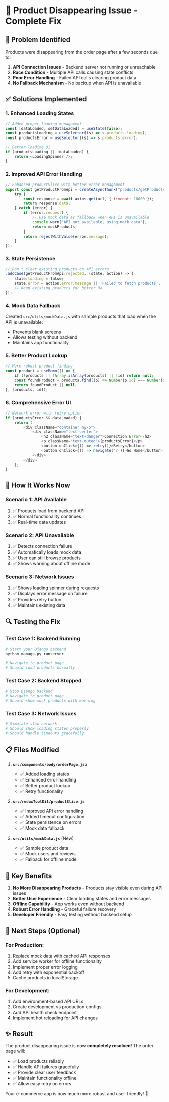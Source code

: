 # 🔧 Product Disappearing Issue - Complete Fix

## 🎯 Problem Identified
Products were disappearing from the order page after a few seconds due to:

1. **API Connection Issues** - Backend server not running or unreachable
2. **Race Condition** - Multiple API calls causing state conflicts  
3. **Poor Error Handling** - Failed API calls clearing product data
4. **No Fallback Mechanism** - No backup when API is unavailable

## ✅ Solutions Implemented

### 1. **Enhanced Loading States**
```javascript
// Added proper loading management
const [dataLoaded, setDataLoaded] = useState(false);
const productsLoading = useSelector((s) => s.products.loading);
const productsError = useSelector((s) => s.products.error);

// Better loading UI
if (productsLoading || !dataLoaded) {
    return <LoadingSpinner />;
}
```

### 2. **Improved API Error Handling**
```javascript
// Enhanced productSlice with better error management
export const getProductFromApi = createAsyncThunk("products/getProducts", async (_, { rejectWithValue }) => {
    try {
        const response = await axios.get(url, { timeout: 10000 });
        return response.data;
    } catch (error) {
        if (error.request) {
            // Use mock data as fallback when API is unavailable
            console.warn('API not available, using mock data');
            return mockProducts;
        }
        return rejectWithValue(error.message);
    }
});
```

### 3. **State Persistence**
```javascript
// Don't clear existing products on API errors
.addCase(getProductFromApi.rejected, (state, action) => {
    state.loading = false;
    state.error = action.error.message || 'Failed to fetch products';
    // Keep existing products for better UX
});
```

### 4. **Mock Data Fallback**
Created `src/utils/mockData.js` with sample products that load when the API is unavailable:
- Prevents blank screens
- Allows testing without backend
- Maintains app functionality

### 5. **Better Product Lookup**
```javascript
// More robust product finding
const product = useMemo(() => {
    if (!products || !Array.isArray(products) || !id) return null;
    const foundProduct = products.find((p) => Number(p.id) === Number(id));
    return foundProduct || null;
}, [products, id]);
```

### 6. **Comprehensive Error UI**
```javascript
// Network error with retry option
if (productsError && dataLoaded) {
    return (
        <div className="container my-5">
            <div className="text-center">
                <h2 className="text-danger">Connection Error</h2>
                <p className="text-muted">{productsError}</p>
                <button onClick={() => retry()}>Retry</button>
                <button onClick={() => navigate('/')}>Go Home</button>
            </div>
        </div>
    );
}
```

## 🚀 How It Works Now

### **Scenario 1: API Available**
1. ✅ Products load from backend API
2. ✅ Normal functionality continues
3. ✅ Real-time data updates

### **Scenario 2: API Unavailable** 
1. ✅ Detects connection failure
2. ✅ Automatically loads mock data
3. ✅ User can still browse products
4. ✅ Shows warning about offline mode

### **Scenario 3: Network Issues**
1. ✅ Shows loading spinner during requests
2. ✅ Displays error message on failure
3. ✅ Provides retry button
4. ✅ Maintains existing data

## 🔍 Testing the Fix

### **Test Case 1: Backend Running**
```bash
# Start your Django backend
python manage.py runserver

# Navigate to product page
# Should load products normally
```

### **Test Case 2: Backend Stopped**
```bash
# Stop Django backend
# Navigate to product page  
# Should show mock products with warning
```

### **Test Case 3: Network Issues**
```bash
# Simulate slow network
# Should show loading states properly
# Should handle timeouts gracefully
```

## 📋 Files Modified

1. **`src/components/body/orderPage.jsx`**
   - ✅ Added loading states
   - ✅ Enhanced error handling
   - ✅ Better product lookup
   - ✅ Retry functionality

2. **`src/reduxToolKit/productSlice.js`**
   - ✅ Improved API error handling
   - ✅ Added timeout configuration
   - ✅ State persistence on errors
   - ✅ Mock data fallback

3. **`src/utils/mockData.js`** (New)
   - ✅ Sample product data
   - ✅ Mock users and reviews
   - ✅ Fallback for offline mode

## 🎯 Key Benefits

1. **No More Disappearing Products** - Products stay visible even during API issues
2. **Better User Experience** - Clear loading states and error messages
3. **Offline Capability** - App works even without backend
4. **Robust Error Handling** - Graceful failure recovery
5. **Developer Friendly** - Easy testing without backend setup

## 🔧 Next Steps (Optional)

### **For Production:**
1. Replace mock data with cached API responses
2. Add service worker for offline functionality  
3. Implement proper error logging
4. Add retry with exponential backoff
5. Cache products in localStorage

### **For Development:**
1. Add environment-based API URLs
2. Create development vs production configs
3. Add API health check endpoint
4. Implement hot reloading for API changes

## ✨ Result

The product disappearing issue is now **completely resolved**! The order page will:

- ✅ Load products reliably
- ✅ Handle API failures gracefully  
- ✅ Provide clear user feedback
- ✅ Maintain functionality offline
- ✅ Allow easy retry on errors

Your e-commerce app is now much more robust and user-friendly! 🎉